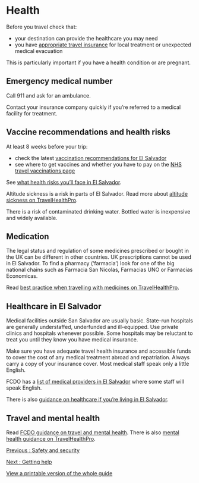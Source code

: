 # Health

Before you travel check that:

* your destination can provide the healthcare you may need
* you have [appropriate travel insurance](https://www.gov.uk/guidance/foreign-travel-insurance) for local treatment or unexpected medical evacuation

This is particularly important if you have a health condition or are pregnant.

## Emergency medical number

Call 911 and ask for an ambulance.

Contact your insurance company quickly if you’re referred to a medical facility for treatment.

## Vaccine recommendations and health risks

At least 8 weeks before your trip:

* check the latest [vaccination recommendations for El Salvador](https://travelhealthpro.org.uk/country/72/el-salvador#Vaccine_Recommendations)
* see where to get vaccines and whether you have to pay on the [NHS travel vaccinations page](https://www.nhs.uk/conditions/travel-vaccinations/)

See [what health risks you’ll face in El Salvador](https://travelhealthpro.org.uk/country/72/el-salvador).

Altitude sickness is a risk in parts of El Salvador. Read more about [altitude sickness on TravelHealthPro](https://travelhealthpro.org.uk/factsheet/26/altitude-illness).

There is a risk of contaminated drinking water. Bottled water is inexpensive and widely available.

## Medication

The legal status and regulation of some medicines prescribed or bought in the UK can be different in other countries. UK prescriptions cannot be used in El Salvador. To find a pharmacy (‘farmacia’) look for one of the big national chains such as Farmacia San Nicolas, Farmacias UNO or Farmacias Economicas.

Read [best practice when travelling with medicines on TravelHealthPro](https://travelhealthpro.org.uk/factsheet/43/medicines-abroad).

## Healthcare in El Salvador

Medical facilities outside San Salvador are usually basic. State-run hospitals are generally understaffed, underfunded and ill-equipped. Use private clinics and hospitals whenever possible. Some hospitals may be reluctant to treat you until they know you have medical insurance.

Make sure you have adequate travel health insurance and accessible funds to cover the cost of any medical treatment abroad and repatriation. Always carry a copy of your insurance cover. Most medical staff speak only a little English.

FCDO has a [list of medical providers in El Salvador](https://www.gov.uk/government/publications/list-of-medical-facilities-in-el-salvador) where some staff will speak English.

There is also [guidance on healthcare if you’re living in El Salvador](https://www.gov.uk/guidance/living-in-el-salvador).

## Travel and mental health

Read [FCDO guidance on travel and mental health](https://www.gov.uk/guidance/foreign-travel-advice-for-people-with-mental-health-issues). There is also [mental health guidance on TravelHealthPro](https://travelhealthpro.org.uk/factsheet/85/travelling-with-mental-health-conditions).

[Previous
:
Safety and security](/foreign-travel-advice/el-salvador/safety-and-security)

[Next
:
Getting help](/foreign-travel-advice/el-salvador/getting-help)

[View a printable version of the whole guide](/foreign-travel-advice/el-salvador/print)